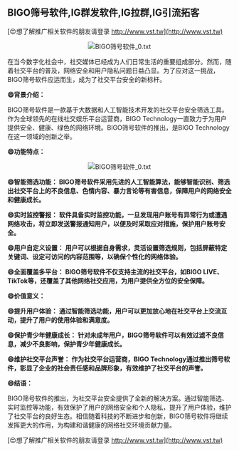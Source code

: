 ## **BIGO筛号软件,IG群发软件,IG拉群,IG引流拓客**

[😍想了解推广相关软件的朋友请登录 http://www.vst.tw](http://www.vst.tw)

 <center><img src="https://vst.tw/MP4/tuiguang/png/0.png" alt="BIGO筛号软件_0.txt"></center>

在当今数字化社会中，社交媒体已经成为人们日常生活的重要组成部分。然而，随着社交平台的普及，网络安全和用户隐私问题日益凸显。为了应对这一挑战，BIGO筛号软件应运而生，成为了社交平台安全的新标杆。

**😄背景介绍：**

BIGO筛号软件是一款基于大数据和人工智能技术开发的社交平台安全筛选工具。作为全球领先的在线社交娱乐平台运营商，BIGO Technology一直致力于为用户提供安全、健康、绿色的网络环境。BIGO筛号软件的推出，是BIGO Technology在这一领域的创新之举。

**😄功能特点：**

 <center><img src="https://vst.tw/MP4/tuiguang/png/6.png" alt="BIGO筛号软件_0.txt"></center>

**😄智能筛选功能： BIGO筛号软件采用先进的人工智能算法，能够智能识别、筛选出社交平台上的不良信息、色情内容、暴力言论等有害信息，保障用户的网络安全和健康成长。**

**😄实时监控警报： 软件具备实时监控功能，一旦发现用户账号有异常行为或遭遇网络攻击，将立即发送警报通知用户，以便及时采取应对措施，保护用户账号安全。**

**😄用户自定义设置： 用户可以根据自身需求，灵活设置筛选规则，包括屏蔽特定关键词、设定可访问的内容范围等，以确保个性化的网络体验。**

**😄全面覆盖多平台： BIGO筛号软件不仅支持主流的社交平台，如BIGO LIVE、TikTok等，还覆盖了其他网络社交应用，为用户提供全方位的安全保障。**

**😄价值意义：**

**😄提升用户体验： 通过智能筛选功能，用户可以更加放心地在社交平台上交流互动，提升了用户的使用体验和满意度。**

**😄保护青少年健康成长： 针对未成年用户，BIGO筛号软件可以有效过滤不良信息，减少不良影响，保护青少年健康成长。**

**😄维护社交平台声誉： 作为社交平台运营商，BIGO Technology通过推出筛号软件，彰显了企业的社会责任感和品牌形象，有效维护了社交平台的声誉。**

**😄结语：**

BIGO筛号软件的推出，为社交平台安全提供了全新的解决方案。通过智能筛选、实时监控等功能，有效保护了用户的网络安全和个人隐私，提升了用户体验，维护了社交平台的良好生态。相信随着科技的不断进步和创新，BIGO筛号软件将继续发挥更大的作用，为构建和谐健康的网络社交环境贡献力量。

[😍想了解推广相关软件的朋友请登录 http://www.vst.tw](http://www.vst.tw)



